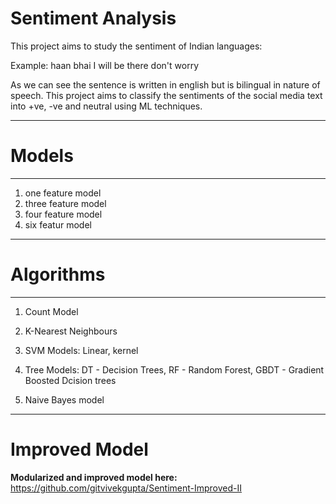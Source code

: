 # Sentiment Analysis

This project aims to study the sentiment of Indian languages:

Example: haan bhai I will be there don't worry

As we can see the sentence is written in english but is bilingual in nature of speech. 
This project aims to classify the sentiments of the social media text into +ve, -ve and neutral using ML techniques.

----------------------------------------------------------------------------------------------------------------------
# Models
----------------------------------------------------------------------------------------------------------------------

1. one feature model
2. three feature model
3. four feature model
4. six featur model

----------------------------------------------------------------------------------------------------------------------
# Algorithms
----------------------------------------------------------------------------------------------------------------------

1. Count Model

2. K-Nearest Neighbours

3. SVM Models: Linear, kernel

4. Tree Models: DT - Decision Trees, RF - Random Forest, GBDT - Gradient Boosted Dcision trees

5. Naive Bayes model

----------------------------------------------------------------------------------------------------------------------

# Improved Model

**Modularized and improved model here:** https://github.com/gitvivekgupta/Sentiment-Improved-II
